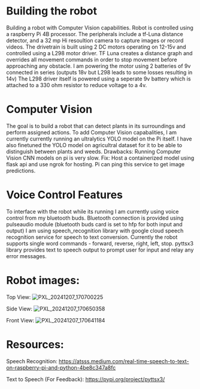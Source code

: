 # Building the robot
Building a robot with Computer Vision capabilities. Robot is controlled using a raspberry Pi 4B processor. 
The peripherals include a tf-Luna distance detector, and a 32 mp Hi resoultion camera to capture images or record videos.
The drivetrain is built using 2 DC motors operating on 12-15v and controlled using a L298 motor driver. 
TF Luna creates a distance graph and overrides all movement commands in order to stop movement before approaching any obstacle. 
I am powering the motor using 2 batteries of 9v connected in series (outputs 18v but L298 leads to some losses resulting in 14v)
The L298 driver itself is powered using a seperate 9v battery which is attached to a 330 ohm resistor to reduce voltage to a 4v.  

# Computer Vision
The goal is to build a robot that can detect plants in its surroundings and perform assigned actions.
To add Computer Vision capabalities, I am currently currently running an ultralytics YOLO model on the Pi itself. 
I have also finetuned the YOLO model on agricultral dataset for it to be able to distinguish between plants and weeds.
Drawbacks: Running Computer Vision CNN models on pi is very slow.
Fix: Host a containerized model using flask api and use ngrok for hosting. Pi can ping this service to get image predictions.

# Voice Control Features
To interface with the robot while its running I am currently using voice control from my bluetooth buds.
Bluetooth connection is provided using pulseaudio module (bluetooth buds card is set to hfp for both input and output)
I am using speech_recognition library with google cloud speech recognition service for speech to text conversion.
Currently the robot supports single word commands - forward, reverse, right, left, stop.
pyttsx3 library provides text to speech output to prompt user for input and relay any error messages.

# Robot images:
Top View:
![PXL_20241207_170700225](https://github.com/user-attachments/assets/65aa1004-ad71-4d3f-be6d-fdf788f3cd46)

Side View:
![PXL_20241207_170650358](https://github.com/user-attachments/assets/bf1c318c-c084-4d42-8a80-22c9ce910a82)

Front View:
![PXL_20241207_170641184](https://github.com/user-attachments/assets/504cd7a0-b8d2-4fd7-ae23-dbf517e464cc)

# Resources:
Speech Recognition: https://atsss.medium.com/real-time-speech-to-text-on-raspberry-pi-and-python-4be8c347a8fc

Text to Speech (For Feedback): https://pypi.org/project/pyttsx3/
